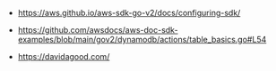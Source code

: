 - https://aws.github.io/aws-sdk-go-v2/docs/configuring-sdk/

- https://github.com/awsdocs/aws-doc-sdk-examples/blob/main/gov2/dynamodb/actions/table_basics.go#L54

- https://davidagood.com/